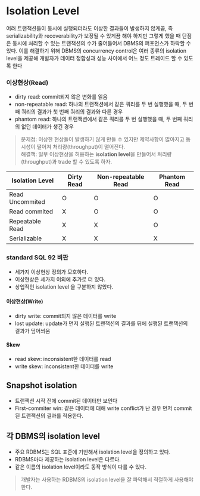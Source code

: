 # Isolation Level

여러 트랜잭션들이 동시에 실행되더라도 이상한 결과들이 발생하지 않게끔,
즉 serializability와 recoverability가 보장될 수 있게끔 해야 하지만
그렇게 했을 때 단점은 동시에 처리할 수 있는 트랜잭션의 수가 줄어들어서 DBMS의 퍼포먼스가 하락할 수 있다.
이를 해결하기 위해 DBMS의 concurrency control은 여러 종류의 isolation level을 제공해 개발자가 데이터 정합성과 성능 사이에서 어느 정도 트레이드 할 수 있도록 한다

### 이상현상(Read)
- dirty read: commit되지 않은 변화를 읽음
- non-repeatable read: 하나의 트랜잭션에서 같은 쿼리를 두 번 실행했을 때, 두 번째 쿼리의 결과가 첫 번째 쿼리의 결과와 다른 경우
- phantom read: 하나의 트랜잭션에서 같은 쿼리를 두 번 실행했을 때, 두 번째 쿼리의 없던 데이터가 생긴 경우
> 문제점: 이상한 현상들이 발생하기 않게 만들 수 있지만 제약사항이 많아지고 동시성이 떨어져 처리량(throughput)이 떨어진다.   
> 해결책: 일부 이상현상을 허용하는 **isolation level**을 만들어서 처리량(throughput)과 trade 할 수 있도록 하자.

| Isolation Level | Dirty Read | Non-repeatable Read | Phantom Read |
|-----------------|------------|---------------------|--------------|
| Read Uncommited | O          | O                   | O            |
| Read commited   | X          | O                   | O            |
| Repeatable Read | X          | X                   | O            |
| Serializable    | X          | X                   | X            |

### standard SQL 92 비판
- 세가지 이상현상 정의가 모호하다.
- 이상현상은 세가지 이외에 추가로 더 있다.
- 상업적인 isolation level 을 구분하지 않았다.

#### 이상현상(Write)
- dirty write: commit되지 않은 데이터를 write
- lost update: update가 먼저 실행된 트랜잭션의 결과를 뒤에 실행된 트랜잭션의 결과가 덮어씌움


#### Skew
- read skew: inconsistent한 데이터를 read
- write skew: inconsistent한 데이터를 write


## Snapshot isolation
- 트랜잭션 시작 전에 commit된 데이터만 보인다
- First-commiter win: 같은 데이터에 대해 write conflict가 난 경우 먼저 commit된 트랜잭션의 결과를 적용한다.


## 각 DBMS의 isolation level
- 주요 RDBMS는 SQL 표준에 기반해서 isolation level을 정의하고 있다.
- RDBMS마다 제공하는 isolation level은 다르다.
- 같은 이름의 isolation level이라도 동작 방식이 다를 수 있다.
> 개발자는 사용하는 RDBMS의 isolation level을 잘 파악해서 적절하게 사용해야 한다.

